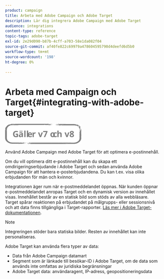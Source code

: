 ```yaml
---
product: campaign
title: Arbeta med Adobe Campaign och Adobe Target
description: Lär dig integrera Adobe Campaign med Adobe Target
audience: integrations
content-type: reference
topic-tags: adobe-target
exl-id: 2e29d090-b87b-4cff-a703-58e1da082f04
source-git-commit: af40fe822c69979a478604595790d4deefd6d5b0
workflow-type: tm+mt
source-wordcount: '198'
ht-degree: 0%

---
```


# Arbeta med Campaign och Target{#integrating-with-adobe-target}

![](../../assets/common.svg)

Använd Adobe Campaign med Adobe Target för att optimera e-postinnehåll.

Om du vill optimera ditt e-postinnehåll kan du skapa ett omdirigeringserbjudande i Adobe Target och sedan använda Adobe Campaign för att hantera e-posterbjudandena. Du kan t.ex. visa olika erbjudanden för män och kvinnor.

Integrationen äger rum när e-postmeddelandet öppnas. När kunden öppnar e-postmeddelandet anropas Target och en dynamisk version av innehållet visas. Innehållet består av en statisk bild som stöds av alla webbläsare. Target spårar reaktionen på erbjudandet på målgrupps- eller sessionsnivå och att data finns tillgängliga i Target-rapporter. [Läs mer i Adobe Target-dokumentationen](https://experienceleague.adobe.com/docs/target/using/integrate/campaign-and-target.html).


>[!NOTE]
>
>Integreringen stöder bara statiska bilder. Resten av innehållet kan inte personaliseras.

Adobe Target kan använda flera typer av data:

* Data från Adobe Campaign datamart
* Segment som är länkade till besökar-ID i Adobe Target, om de data som används inte omfattas av juridiska begränsningar
* Adobe Target data: användaragent, IP-adress, geopositioneringsdata
